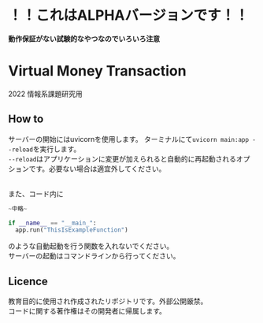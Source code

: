 # ！！これはALPHAバージョンです！！
**動作保証がない試験的なやつなのでいろいろ注意**
# Virtual Money Transaction 
2022 情報系課題研究用 <br>

## How to
サーバーの開始にはuvicornを使用します。
ターミナルにて`uvicorn main:app --reload`を実行します。<br>
`--reload`はアプリケーションに変更が加えられると自動的に再起動されるオプションです。必要ない場合は適宜外してください。

<br>また、コード内に
```python
~中略~

if __name__ == "__main_":
  app.run("ThisIsExampleFunction")
```
のような自動起動を行う関数を入れないでください。<br>
サーバーの起動はコマンドラインから行ってください。

## Licence
教育目的に使用され作成されたリポジトリです。外部公開厳禁。
<br>コードに関する著作権はその開発者に帰属します。


